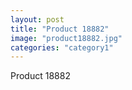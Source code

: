 ```yaml
---
layout: post
title: "Product 18882"
image: "product18882.jpg"
categories: "category1"
---
```

Product 18882
